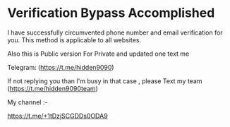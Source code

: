 # Verification Bypass Accomplished  
I have successfully circumvented phone number and email verification for you. This method is applicable to all websites. 
 
Also this is Public version For Private and updated one text me    
    
Telegram: (https://t.me/hidden9090)         
 
If not replying you than I'm busy in that case , please Text my team (https://t.me/hidden9090team)

My channel :-    
    
https://t.me/+1tDzjSCGDDs0ODA9
       
 
 
